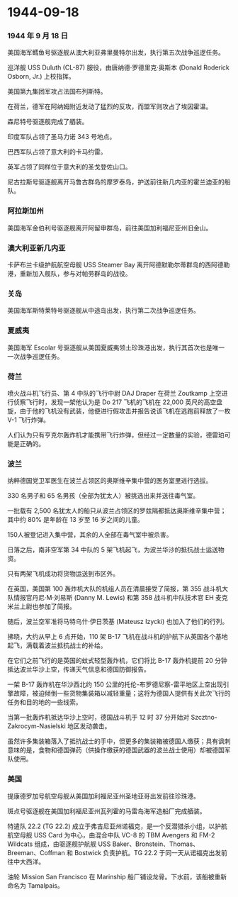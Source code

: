 # 1944-09-18

### 1944 年 9 月 18 日

美国海军鳕鱼号驱逐舰从澳大利亚弗里曼特尔出发，执行第五次战争巡逻任务。

巡洋舰 USS Duluth (CL-87) 服役，由唐纳德·罗德里克·奥斯本 (Donald
Roderick Osborn, Jr.) 上校指挥。

美国第九集团军攻占法国布列斯特。

在荷兰，德军在阿纳姆附近发动了猛烈的反攻，而盟军则攻占了埃因霍温。

森尼特号驱逐舰完成了舾装。

印度军队占领了圣马力诺 343 号地点。

巴西军队占领了意大利的卡马约雷。

英军占领了同样位于意大利的圣戈登佐山口。

尼古拉斯号驱逐舰离开马鲁古群岛的摩罗泰岛，护送前往新几内亚的霍兰迪亚的船队。

### 阿拉斯加州

美国海军金伯利号驱逐舰离开阿留申群岛，前往美国加利福尼亚州旧金山。

### 澳大利亚新几内亚

卡萨布兰卡级护航航空母舰 USS Steamer Bay
离开阿德默勒尔蒂群岛的西阿德勒港，重新加入舰队，参与对帕劳群岛的战役。

### 关岛

美国海军斯特莱特号驱逐舰从中途岛出发，执行第二次战争巡逻任务。

### 夏威夷

美国海军 Escolar
号驱逐舰从美国夏威夷领土珍珠港出发，执行其首次也是唯一一次战争巡逻任务。

### 荷兰

喷火战斗机飞行员、第 4 中队的飞行中尉 DAJ Draper 在荷兰 Zoutkamp
上空进行侦察飞行时，发现一架他认为是 Do 217 飞机的飞机在 22,000
英尺的高空盘旋，由于他的飞机没有武装，他便进行假攻击并报告说该飞机在逃跑前释放了一枚
V-1 飞行炸弹。

人们认为只有亨克尔轰炸机才能携带飞行炸弹，但经过一定数量的实验，德雷珀可能是正确的。

### 波兰

纳粹德国党卫军医生在波兰占领区的奥斯维辛集中营的医务室里进行选拔。

330 名男子和 65 名男孩（全部为犹太人）被挑选出来并送往毒气室。

一批载有 2,500
名犹太人的船只从波兰占领区的罗兹隔都抵达奥斯维辛集中营；其中约 80%
是年龄在 13 岁至 16 岁之间的儿童。

150人被登记进入集中营，其余的人全部在毒气室中被杀害。

日落之后，南非空军第 34 中队的 5
架飞机起飞，为波兰华沙的抵抗战士运送物资。

只有两架飞机成功将货物运送到市区外。

在英国，美国第 100 轰炸机大队的机组人员在清晨接受了简报，第 355
战斗机大队情报官丹尼·M·刘易斯 (Danny M. Lewis) 和第 358 战斗机中队技术官
EH 麦克米兰上尉也参加了简报。

随后，波兰空军准将马特乌什·伊日茨基 (Mateusz Izycki)
也加入了他们的行列。

拂晓，大约从早上 6 点开始，110 架 B-17
飞机在战斗机的护航下从英国各个基地起飞，满载着波兰抵抗战士的补给。

在它们之前飞行的是英国的蚊式轻型轰炸机，它们将比 B-17 轰炸机提前 20
分钟抵达波兰华沙上空，传递天气信息和德国防御报告。

一架 B-17 轰炸机在华沙西北约 150
公里的托伦-布罗德尼察-雷平地区上空出现引擎故障，被迫倾倒一些货物集装箱以减轻重量；这将为德国人提供有关此次飞行的任务和目的地的一些线索。

当第一批轰炸机抵达华沙上空时，德国战斗机于 12 时 37 分开始对
Szcztno-Zakrocym-Nasielski 地区发动袭击。

虽然许多集装箱落入了抵抗战士的手中，但更多的集装箱被德国人缴获；具有讽刺意味的是，食物和德国弹药（供操作缴获的德国武器的波兰战士使用）却被德国军队使用。

### 美国

提康德罗加号航空母舰从美国加利福尼亚州圣地亚哥出发前往珍珠港。

斑点号驱逐舰在美国加利福尼亚州瓦列霍的马雷岛海军造船厂完成舾装。

特遣队 22.2 (TG 22.2)
成立于弗吉尼亚州诺福克，是一个反潜猎杀小组，以护航航空母舰 USS Card
为中心，由混合中队 VC-8 的 TBM Avengers 和 FM-2 Wildcats
组成，由驱逐舰护航舰 USS Baker、Bronstein、Thomas、Breeman、Coffman 和
Bostwick 负责护航。TG 22.2 于同一天从诺福克出发前往中大西洋。

油轮 Mission San Francisco 在 Marinship
船厂铺设龙骨。下水前，该船被重新命名为 Tamalpais。